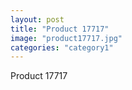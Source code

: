 ```yaml
---
layout: post
title: "Product 17717"
image: "product17717.jpg"
categories: "category1"
---
```

Product 17717
